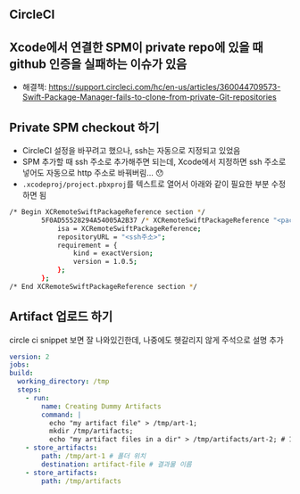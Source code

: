 ## CircleCI

## Xcode에서 연결한 SPM이 private repo에 있을 때 github 인증을 실패하는 이슈가 있음
- 해결책: https://support.circleci.com/hc/en-us/articles/360044709573-Swift-Package-Manager-fails-to-clone-from-private-Git-repositories

## Private SPM checkout 하기
- CircleCI 설정을 바꾸려고 했으나, ssh는 자동으로 지정되고 있었음
- SPM 추가할 때 ssh 주소로 추가해주면 되는데, Xcode에서 지정하면 ssh 주소로 넣어도 자동으로 http 주소로 바꿔버림... 😯
- `.xcodeproj/project.pbxproj`를 텍스트로 열어서 아래와 같이 필요한 부분 수정하면 됨

```bash
/* Begin XCRemoteSwiftPackageReference section */
		5F0AD55528294A54005A2B37 /* XCRemoteSwiftPackageReference "<package-name>" */ = {
			isa = XCRemoteSwiftPackageReference;
			repositoryURL = "<ssh주소>";
			requirement = {
				kind = exactVersion;
				version = 1.0.5;
			};
		};
/* End XCRemoteSwiftPackageReference section */
```

## Artifact 업로드 하기

circle ci snippet 보면 잘 나와있긴한데, 나중에도 헷갈리지 않게 주석으로 설명 추가

```yml
version: 2
jobs:
build:
  working_directory: /tmp
  steps:
    - run:
        name: Creating Dummy Artifacts
        command: |
          echo "my artifact file" > /tmp/art-1;
          mkdir /tmp/artifacts;
          echo "my artifact files in a dir" > /tmp/artifacts/art-2; # 1. 파일을 특정 위치에 저장
    - store_artifacts:
        path: /tmp/art-1 # 폴더 위치
        destination: artifact-file # 결과물 이름
    - store_artifacts:
        path: /tmp/artifacts
```